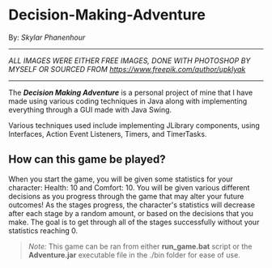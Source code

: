# Decision-Making-Adventure
By: _Skylar Phanenhour_
***
*ALL IMAGES WERE EITHER FREE IMAGES, DONE WITH PHOTOSHOP BY MYSELF OR SOURCED FROM https://www.freepik.com/author/upklyak*
***
The **_Decision Making Adventure_** is a personal project of mine that I have made using various coding techniques in Java along with implementing everything through a GUI made with Java Swing.

Various techniques used include implementing JLibrary components, using Interfaces, Action Event Listeners, Timers, and TimerTasks.

## How can this game be played?
When you start the game, you will be given some statistics for your character: Health: 10 and Comfort: 10.
You will be given various different decisions as you progress through the game that may alter your future outcomes!
As the stages progress, the character's statistics will decrease after each stage by a random amount, or based on the decisions that you make.
The goal is to get through all of the stages successfully without your statistics reaching 0.

> _Note:_
> This game can be ran from either **run_game.bat** script or the **Adventure.jar** executable file in the ./bin folder for ease of use.   
